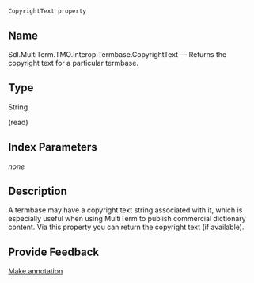 

# 
    CopyrightText property



## Name

Sdl.MultiTerm.TMO.Interop.Termbase.CopyrightText —          Returns the copyright text for a particular termbase.



## Type

String

(read)



## Index Parameters
*none*


## Description



A termbase may have a copyright text string associated with it, which is especially useful when using MultiTerm to publish commercial dictionary content. Via this property you can return the copyright text (if available).



## Provide Feedback

[Make annotation](mailto:sdk-feedback@sdl.com&amp;subject=Reference%20for%20Sdl.MultiTerm.TMO.Interop.Termbase.CopyrightText)


